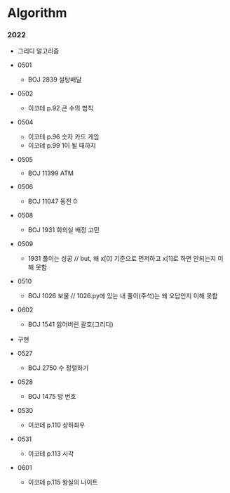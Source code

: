 # Algorithm

### 2022
- 그리디 알고리즘
- 0501
  - BOJ 2839 설탕배달
- 0502
  - 이코테 p.92 큰 수의 법칙
- 0504
  - 이코테 p.96 숫자 카드 게임
  - 이코테 p.99 1이 될 때까지
- 0505
  - BOJ 11399 ATM
- 0506
  - BOJ 11047 동전 0
- 0508
  - BOJ 1931 회의실 배정 고민
- 0509
  - 1931 풀이는 성공 // but, 왜 x[0] 기준으로 먼저하고 x[1]로 하면 안되는지 이해 못함
- 0510
  - BOJ 1026 보물 // 1026.py에 있는 내 풀이(주석)는 왜 오답인지 이해 못함
- 0602
  - BOJ 1541 잃어버린 괄호(그리디)


- 구현
- 0527
  - BOJ 2750 수 정렬하기
- 0528
  - BOJ 1475 방 번호
- 0530
  - 이코테 p.110 상하좌우
- 0531
  - 이코테 p.113 시각
- 0601
  - 이코테 p.115 왕실의 나이트
